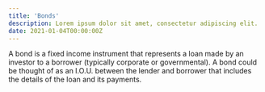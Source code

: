 ```yaml
---
title: 'Bonds'
description: Lorem ipsum dolor sit amet, consectetur adipiscing elit.
date: 2021-01-04T00:00:00Z
---
```


A bond is a fixed income instrument that represents a loan made by an investor to a borrower (typically corporate or governmental). A bond could be thought of as an I.O.U. between the lender and borrower that includes the details of the loan and its payments.
